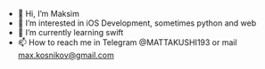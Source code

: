 - 👋 Hi, I’m Maksim
- 👀 I’m interested in iOS Development, sometimes python and web
- 🌱 I’m currently learning swift
- 📫 How to reach me in Telegram @MATTAKUSHI193 or mail max.kosnikov@gmail.com

<!---
Makksimka/Makksimka is a ✨ special ✨ repository because its `README.md` (this file) appears on your GitHub profile.
You can click the Preview link to take a look at your changes.
--->
